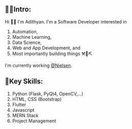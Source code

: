 ## 🧑🏽Intro:
  Hi 👋🏽 I'm Adithyan. I'm a Software Developer interested in 
  1. Automation,
  2. Machine Learning,
  3. Data Science,
  4. Web and App Development, and 
  5. Most importantly building things ⚒️🔨⛏️
  
  I'm currently working [@Nielsen](https://www.nielsen.com/).
## 🔑Key Skills:
  1. Python (Flask, PyQt4, OpenCV,...)
  2. HTML, CSS (Bootstrap)
  3. Flutter
  4. Javascript
  5. MERN Stack
  6. Project Management
